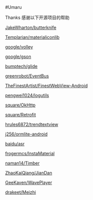 #Umaru

Thanks
感谢以下开源项目的帮助

[JakeWharton/butterknife](https://github.com/JakeWharton/butterknife)

[Templarian/materialiconlib](https://materialdesignicons.com)

[google/volley](https://android.googlesource.com/platform/frameworks/volley/)

[google/gson](https://github.com/google/gson)

[bumptech/glide](https://github.com/bumptech/glide)

[greenrobot/EventBus](https://github.com/greenrobot/EventBus)

[TheFinestArtist/FinestWebView-Android](https://github.com/TheFinestArtist/FinestWebView-Android)

[pengwei1024/logutils](https://github.com/pengwei1024/LogUtils)

[square/OkHttp](http://square.github.io/okhttp/)

[square/Retrofit](http://square.github.io/retrofit/)

[hrules6872/trendtextview](https://github.com/hrules6872/TrendTextView)

[j256/ormlite-android](http://ormlite.com/)

[baidu/asr](http://yuyin.baidu.com/asr)

[frogermcs/InstaMaterial](https://github.com/frogermcs/InstaMaterial)

[naman14/Timber](https://github.com/naman14/Timber)

[ZhaoKaiQiang/JianDan](https://github.com/ZhaoKaiQiang/JianDan)

[GeeKaven/WavePlayer](https://github.com/GeeKaven/WavePlayer)

[drakeet/Meizhi](https://github.com/drakeet/Meizhi)